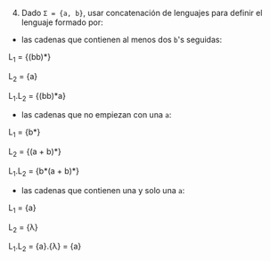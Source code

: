 

4) Dado `Σ = {a, b}`, usar concatenación de lenguajes para definir el lenguaje formado por:

- las cadenas que contienen al menos dos `b`'s seguidas:

L<sub>1</sub> = {(bb)*}

L<sub>2</sub> = {a}

L<sub>1</sub>.L<sub>2</sub> = {(bb)*a}

- las cadenas que no empiezan con una `a`:

L<sub>1</sub> = {b*}

L<sub>2</sub> = {(a + b)*}

L<sub>1</sub>.L<sub>2</sub> = {b\*(a + b)\*}

- las cadenas que contienen una y solo una `a`:

L<sub>1</sub> = {a}

L<sub>2</sub> = {λ}

L<sub>1</sub>.L<sub>2</sub> = {a}.{λ} = {a}
